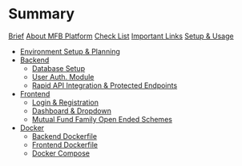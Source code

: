 # Summary
[Brief](./Brief.md)
[About MFB Platform](./About_MFB_Platform.md)
[Check List](./Check_List.md)
[Important Links](./Important_Links.md)
[Setup & Usage](./Setup_&_Usage.md)
- [Environment Setup & Planning](./1_Env_Plan/1_Env_Plan.md)
- [Backend](./2_Backend/2_1_Feature_Map.md)
    - [Database Setup](./2_Backend/2_2_Database_Setup.md)
    - [User Auth. Module](./2_Backend/2_3_User_Auth_Module.md)
    - [Rapid API Integration & Protected Endpoints](./2_Backend/2_4_RAPI_PENDs.md)
- [Frontend]()
    - [Login & Registration](./3_Frontend/3_2_Login_Reg.md)
    - [Dashboard & Dropdown](./3_Frontend/3_3_Dashboard_Dropdown.md)
    - [Mutual Fund Family Open Ended Schemes](./3_Frontend/3_4_MFFOE_Schemes.md)
- [Docker]()
    - [Backend Dockerfile](./4_Docker/4_1_BE_Dockerfile.md)
    - [Frontend Dockerfile](./4_Docker/4_2_FE_Dockerfile.md)
    - [Docker Compose](./4_Docker/4_3_Docker_Compose.md)